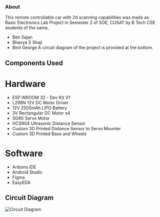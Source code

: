 ### About
 This remote controllable car with 2d scanning capabilities was made as Basic Electronics Lab Project in Semester 2 of SOE, CUSAT by B Tech CSE students of the same,
 - Ben Sajan
 - Bhavya S Shaji
 - Binil George
A circuit diagram of the project is provided at the bottom.

## Components Used
# Hardware
- ESP WROOM 32 - Dev Kit V1
- L298N 12V DC Motor Driver
- 12V 2500mAh LIPO Battery
- 3V Rectangular DC Motor x4
- SG90 Servo Motor
- HCSR04 Ultrasonic Distance Sensor
- Custom 3D Printed Distance Sensor to Servo Mounter
- Custom 3D Printed Base and Wheels
# Software
- Arduino IDE
- Android Studio
- Figma
- EasyEDA

## Circuit Diagram
![Circuit Diagram](https://github.com/RealDev05/S2_BE_Lab_Project/blob/main/Schematic_2D-Scanner-RC-Car_2024-06-16%20.svg?raw=true)

